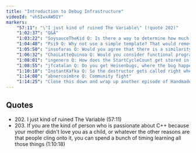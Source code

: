 ```yaml
---
title: "Introduction to Debug Infrastructure"
videoId: "vhSIwxAWDIY"
markers:
    "57:11": "\"I just kind of ruined The Variable\" (!quote 202)"
    "1:02:37": "Q&A"
    "1:03:22": "SoysauceTheKid Q: Is there a way to determine how much overhead the debug takes when it is enabled? (Or is there such a thing as debug levels?)"
    "1:04:48": "Psi9 Q: Why not use a simple template? That would remove storing the ID, e.g. template<int ID> struct timed_block {};"
    "1:05:50": "insofaras Q: Would you agree that there is a similarity between test driven development and \"writing the usage code first\"?"
    "1:06:32": "ChaiLatteQuinoa Q: Would you consider functional programming for game development?"
    "1:08:01": "ingenero Q: How does the StartCycleCount get stored in the struct when you don't explicitly set StartCycleCount = StartCycleCountInit or something what you did with the ID?"
    "1:08:55": "jfcatalan Q: Do you get Heisenbugs, where the bug happens only when there's not any debug code running?"
    "1:10:18": "InstantKafka Q: So the destructor gets called right when it goes out of scope? (!quote 203)"
    "1:14:08": "abnercoimbre Q: Community fight"
    "1:14:25": "Close this down and wrap up another episode of Handmade Hero"
---
```


## Quotes

* 202\. I just kind of ruined The Variable (57:11)
* 203\. If you are the kind of person who is passionate about C++ because your mother didn't love you as a child, or whatever the other reasons are that people cling onto it, you can spend a bunch of timing learning all those things (1:10:18)
